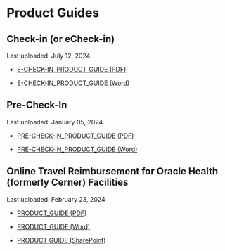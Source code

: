 # Product Guides

## Check-in (or eCheck-in)

Last uploaded: July 12, 2024

- [E-CHECK-IN_PRODUCT_GUIDE (PDF)](https://github.com/user-attachments/files/16199282/PATIENT.CHECK-IN_PRODUCT_GUIDE.pdf)

- [E-CHECK-IN_PRODUCT_GUIDE (Word)](https://github.com/user-attachments/files/16199283/PATIENT.CHECK-IN_PRODUCT_GUIDE.docx)

## Pre-Check-In

Last uploaded: January 05, 2024

- [PRE-CHECK-IN_PRODUCT_GUIDE (PDF)](https://github.com/department-of-veterans-affairs/va.gov-team/files/13843024/PRE-CHECK-IN_PRODUCT_GUIDE.pdf)

- [PRE-CHECK-IN_PRODUCT_GUIDE (Word)](https://github.com/department-of-veterans-affairs/va.gov-team/files/13843027/PRE-CHECK-IN_PRODUCT_GUIDE.docx)


## Online Travel Reimbursement for Oracle Health (formerly Cerner) Facilities 

Last uploaded: February 23, 2024

- [PRODUCT_GUIDE (PDF)](https://github.com/department-of-veterans-affairs/va.gov-team/files/14390396/Online.Travel.Reimbursement.through.VA.gov.Product.Guide.pdf)

- [PRODUCT_GUIDE (Word)](https://github.com/department-of-veterans-affairs/va.gov-team/files/14390393/Online.Travel.Reimbursement.through.VA.gov.Product.Guide.docx)

- [PRODUCT GUIDE (SharePoint)](https://dvagov-my.sharepoint.com/:w:/r/personal/benjamin_brasso_va_gov/Documents/Online%20travel%20pay%20for%20Oracle%20Health/Online%20Travel%20Reimbursement%20through%20VA%20gov%20Product%20Guide.docx?d=w2f4b6010087442b08817b89f40b3aba7&csf=1&web=1&e=bV86ls)
